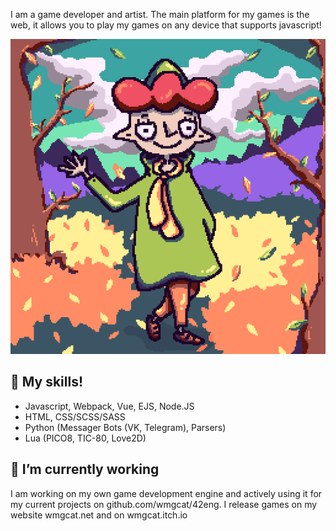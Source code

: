 
I am a game developer and artist. The main platform for my games is the web, it allows you to play my games on any device that supports javascript!

![photo](./photo.png)

## 🌱 My skills!
- Javascript, Webpack, Vue, EJS, Node.JS
- HTML, CSS/SCSS/SASS
- Python (Messager Bots (VK, Telegram), Parsers)
- Lua (PICO8, TIC-80, Love2D)

## 🔭 I’m currently working
I am working on my own game development engine and actively using it for my current projects on github.com/wmgcat/42eng. I release games on my website wmgcat.net and on wmgcat.itch.io